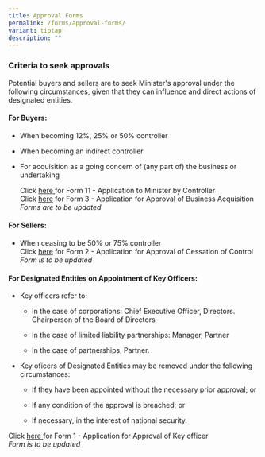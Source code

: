 ```yaml
---
title: Approval Forms
permalink: /forms/approval-forms/
variant: tiptap
description: ""
---
```

<h3>Criteria to seek approvals</h3>
<p>Potential buyers and sellers are to seek Minister's approval under the
following circumstances, given that they can influence and direct actions
of designated entities.</p>
<h4>For Buyers:</h4>
<ul data-tight="true" class="tight">
<li>
<p>When becoming 12%, 25% or 50% controller</p>
</li>
<li>
<p>When becoming an indirect controller</p>
</li>
<li>
<p>For acquisition as a going concern of (any part of) the business or undertaking</p>
<p></p>
<p>Click <a href="/files/Approvals/11__Application_to_Minister_by_Controller_v2__ddd_.pdf" rel="noopener noreferrer nofollow" target="_blank">here </a>for
Form 11 - Application to Minister by Controller
<br>Click <a href="/files/Approvals/3__Application_for_Approval_of_Business_Acquisition_v2__jh_.pdf" rel="noopener noreferrer nofollow" target="_blank">here</a> for
Form 3 - Application for Approval of Business Acquisition
<br><em>Forms are to be updated</em>
</p>
</li>
</ul>
<h4>For Sellers:</h4>
<ul data-tight="true" class="tight">
<li>
<p>When ceasing to be 50% or 75% controller
<br>Click <a href="/files/Approvals/2__Application_for_Approval_of_Business_Sale_by_Designated_Entity_v2__jh_.pdf" rel="noopener noreferrer nofollow" target="_blank">here</a> for
Form 2 - Application for Approval of Cessation of Control
<br><em>Form is to be updated</em>
</p>
</li>
</ul>
<h4>For Designated Entities on Appointment of Key Officers:</h4>
<ul data-tight="true" class="tight">
<li>
<p>Key officers refer to:</p>
<ul data-tight="true" class="tight">
<li>
<p>In the case of corporations: Chief Executive Officer, Directors. Chairperson
of the Board of Directors</p>
</li>
<li>
<p>In the case of limited liability partnerships: Manager, Partner</p>
</li>
<li>
<p>In the case of partnerships, Partner.</p>
</li>
</ul>
</li>
<li>
<p>Key oficers of Designated Entities may be removed under the following
circumstances:</p>
<ul data-tight="true" class="tight">
<li>
<p>If they have been appointed without the necessary prior approval; or</p>
</li>
<li>
<p>If any condition of the approval is breached; or</p>
</li>
<li>
<p>If necessary, in the interest of national security.</p>
</li>
</ul>
</li>
</ul>
<p>Click <a href="/files/1__Application_for_Appointment_of_Key_Officers_v2__ddd___jh__wl_.pdf" rel="noopener noreferrer nofollow" target="_blank">here </a>for
Form 1 - Application for Approval of Key officer
<br><em>Form is to be updated</em>
</p>
<p></p>